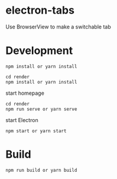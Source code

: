 # electron-tabs

Use BrowserView to make a switchable tab

# Development

```shell
npm install or yarn install

cd render
npm install or yarn install
```

start homepage

```shell
cd render
npm run serve or yarn serve
```

start Electron

```shell
npm start or yarn start
```

# Build

```shell
npm run build or yarn build
```
